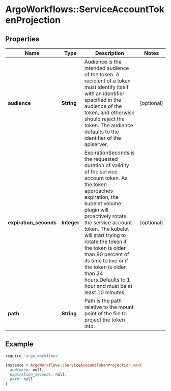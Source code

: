 # ArgoWorkflows::ServiceAccountTokenProjection

## Properties

| Name | Type | Description | Notes |
| ---- | ---- | ----------- | ----- |
| **audience** | **String** | Audience is the intended audience of the token. A recipient of a token must identify itself with an identifier specified in the audience of the token, and otherwise should reject the token. The audience defaults to the identifier of the apiserver. | [optional] |
| **expiration_seconds** | **Integer** | ExpirationSeconds is the requested duration of validity of the service account token. As the token approaches expiration, the kubelet volume plugin will proactively rotate the service account token. The kubelet will start trying to rotate the token if the token is older than 80 percent of its time to live or if the token is older than 24 hours.Defaults to 1 hour and must be at least 10 minutes. | [optional] |
| **path** | **String** | Path is the path relative to the mount point of the file to project the token into. |  |

## Example

```ruby
require 'argo_workflows'

instance = ArgoWorkflows::ServiceAccountTokenProjection.new(
  audience: null,
  expiration_seconds: null,
  path: null
)
```

